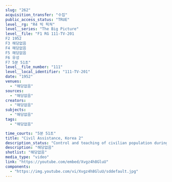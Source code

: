 ```yaml
---
slug: "262"
acquisition_transfer: "수집"
public_access_status: "TRUE"
level__rg: "R4 빅 픽쳐"
level__series: "The Big Picture"
level__file: "F1 RG 111-TV-201
F2 1952
F3 해당없음
F4 해당없음
F5 해당없음
F6 유성
F7 5분 51초"
level__file_number: "111"
level__local_identifier: "111-TV-201"
date: "1952"
venues: 
  - "해당없음"
sources: 
  - "해당없음"
creators: 
  - "해당없음"
subjects: 
  - "해당없음"
tags: 
  - "해당없음"

time_courts: "5분 51초"
title: "Civil Assistance, Korea 2"
description_status: "Control and teaching of civilian population during wartime."
description: "해당없음"
shotlist: "해당없음"
media_type: "video"
link: "https://youtube.com/embed/Xvgz4h8GluU"
components: 
  - "https://img.youtube.com/vi/Xvgz4h8GluU/sddefault.jpg"
---
```

